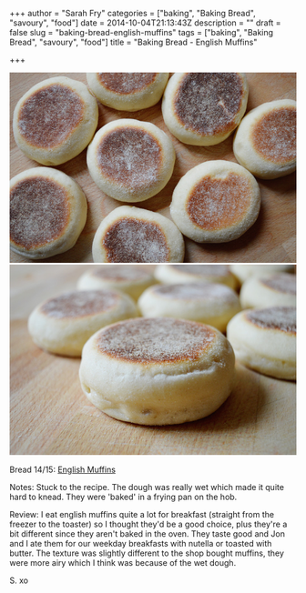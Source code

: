 +++
author = "Sarah Fry"
categories = ["baking", "Baking Bread", "savoury", "food"]
date = 2014-10-04T21:13:43Z
description = ""
draft = false
slug = "baking-bread-english-muffins"
tags = ["baking", "Baking Bread", "savoury", "food"]
title = "Baking Bread - English Muffins"

+++


![english muffins](/images/2014/Oct/DSC_0377-copy.jpg)
![english muffins1](/images/2014/Oct/DSC_0374-copy.jpg)

Bread 14/15: [English Muffins](http://www.bbc.co.uk/food/recipes/english_muffins_56640)

Notes: Stuck to the recipe. The dough was really wet which made it quite hard to knead. They were 'baked' in a frying pan on the hob.

Review: I eat english muffins quite a lot for breakfast (straight from the freezer to the toaster) so I thought they'd be a good choice, plus they're a bit different since they aren't baked in the oven. They taste good and Jon and I ate them for our weekday breakfasts with nutella or toasted with butter. The texture was slightly different to the shop bought muffins, they were more airy which I think was because of the wet dough.

S. xo

